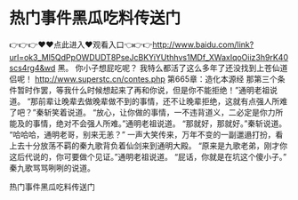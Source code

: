 # 热门事件黑瓜吃料传送门
👉👉👉♥♥点此进入♥观看入口👈👉👉http://www.baidu.com/link?url=ok3_Ml5QdPpOWDUDT8PseJcBKYiYUthhvs1MDf_XWaxIqoOiiz3h9rK40scs4rg4&wd
黑。
    你小子想屁吃呢？
    我特么都活了这么多年了还没找到上苍仙道侣呢！
http://www.superstc.cn/contes.php
第665章：造化本源经
    那第三个条件暂时作罢，等我什么时候想起来了再和你说，但是你不能拒绝！”通明老祖说道。
    “那前辈让晚辈去做晚辈做不到的事情，还不让晚辈拒绝，这就有点强人所难了吧？”秦斩笑着说道。
    “放心，让你做的事情，一不违背道义，二必定是你力所能及的事情，绝对不会强人所难。”通明老祖说道。
    “那就好，那就好。”秦斩说道。
    “哈哈哈，通明老哥，别来无恙？”
    一声大笑传来，万年不变的一副邋遢打扮，看上去十分放荡不羁的秦九歌背负着仙剑来到通明大殿。
    “原来是九歌老弟，刚才你这后代说的，你可要做个见证。”通明老祖说道。
    “屁话，你就是在坑这个傻小子。”
    秦九歌骂骂咧咧的说道。

热门事件黑瓜吃料传送门
